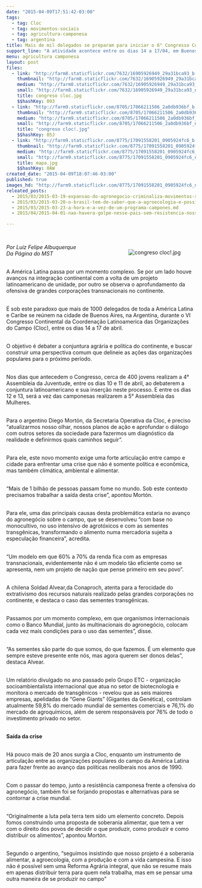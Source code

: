 ```yaml
---
date: "2015-04-09T17:51:42-03:00"
tags:
  - tag: Cloc
  - tag: movimentos-sociais
  - tag: agricultura-camponesa
  - tag: argentina
title: Mais de mil delegados se preparam para iniciar o 6° Congresso Continental da Cloc
support_line: "A atividade acontece entre os dias 14 a 17/04, em Buenos Aires, na Argentina. A partir desta quinta, juventude e mulheres camponesas já iniciam as atividades."
menu: agricultura camponesa
layout: post
files:
  - link: "http://farm8.staticflickr.com/7632/16905926949_29a31bca93_b.jpg"
    thumbnail: "http://farm8.staticflickr.com/7632/16905926949_29a31bca93_t.jpg"
    medium: "http://farm8.staticflickr.com/7632/16905926949_29a31bca93_z.jpg"
    small: "http://farm8.staticflickr.com/7632/16905926949_29a31bca93_n.jpg"
    title: congreso cloc.jpg
    $$hashKey: 093
  - link: "http://farm9.staticflickr.com/8705/17066211506_2a0db936bf_b.jpg"
    thumbnail: "http://farm9.staticflickr.com/8705/17066211506_2a0db936bf_t.jpg"
    medium: "http://farm9.staticflickr.com/8705/17066211506_2a0db936bf_z.jpg"
    small: "http://farm9.staticflickr.com/8705/17066211506_2a0db936bf_n.jpg"
    title: "congreso cloc!.jpg"
    $$hashKey: 05J
  - link: "http://farm9.staticflickr.com/8775/17091558201_0905924fc6_b.jpg"
    thumbnail: "http://farm9.staticflickr.com/8775/17091558201_0905924fc6_t.jpg"
    medium: "http://farm9.staticflickr.com/8775/17091558201_0905924fc6_z.jpg"
    small: "http://farm9.staticflickr.com/8775/17091558201_0905924fc6_n.jpg"
    title: mapa.jpg
    $$hashKey: 0AW
created_date: "2015-04-09T18:07:46-03:00"
published: true
images_hd: "http://farm9.staticflickr.com/8775/17091558201_0905924fc6_n.jpg"
releated_posts:
  - 2015/03/2015-03-19-expansao-do-agronegocio-criminaliza-movimentos-sociais-no-paraguai.md
  - 2015/03/2015-03-20-o-brasil-tem-de-saber-que-a-agroecologia-e-possivel-afirma-dilma-rousseff.md
  - 2015/03/2015-03-23-a-hora-e-a-vez-de-um-programa-campones.md
  - 2015/04/2015-04-01-nao-havera-golpe-nesse-pais-sem-resistencia-nossos-movimentos-nao-formaram-covardes-afirma-gilmar-mauro.md

---
```

<p>&nbsp;</p>

<figure class="image" style="float:right"><img alt="congreso cloc!.jpg" src="http://farm9.staticflickr.com/8705/17066211506_2a0db936bf_b.jpg" />
<figcaption></figcaption>
</figure>

<p><em>Por Luiz Felipe Albuquerque<br />
Da P&aacute;gina do MST</em></p>

<p><br />
A Am&eacute;rica Latina passa por um momento complexo. Se por um lado houve avan&ccedil;os na integra&ccedil;&atilde;o continental com a volta de um projeto latinoamericano de unidade, por outro se observa o aprofundamento da ofensiva de grandes corpora&ccedil;&otilde;es transnacionais no continente.</p>

<p><br />
&Eacute; sob este paradoxo que mais de 1000 delegados de toda a Am&eacute;rica Latina e Caribe se re&uacute;nem na cidade de Buenos Aires, na Argentina, durante o VI Congresso Continental da Coordena&ccedil;&atilde;o Latinoamerica das Organiza&ccedil;&otilde;es do Campo (Cloc), entre os dias 14 a 17 de abril.</p>

<p><br />
O objetivo &eacute; debater a conjuntura agr&aacute;ria e pol&iacute;tica do continente, e buscar construir uma perspectiva comum que delineie as a&ccedil;&otilde;es das organiza&ccedil;&otilde;es populares para o pr&oacute;ximo per&iacute;odo.</p>

<p><br />
Nos dias que antecedem o Congresso, cerca de 400 jovens realizam a 4&deg; Assembleia da Juventude, entre os dias 10 e 11 de abril, ao debaterem a conjuntura latinoamericano e sua inser&ccedil;&atilde;o neste processo. E entre os dias 12 e 13, ser&aacute; a vez das camponesas realizarem a 5&deg; Assembleia das Mulheres.&nbsp;</p>

<p><br />
Para o argentino Diego Mort&oacute;n, da Secretaria Operativa da Cloc, &eacute; preciso &ldquo;atualizarmos nosso olhar, nossos planos de a&ccedil;&atilde;o e aprofundar o di&aacute;logo com outros setores da sociedade para fazermos um diagn&oacute;stico da realidade e definirmos quais caminhos seguir&rdquo;.</p>

<p><br />
Para ele, este novo momento exige uma forte articula&ccedil;&atilde;o entre campo e cidade para enfrentar uma crise que n&atilde;o &eacute; somente pol&iacute;tica e econ&ocirc;mica, mas tamb&eacute;m clim&aacute;tica, ambiental e alimentar.</p>

<p><br />
&ldquo;Mais de 1 bilh&atilde;o de pessoas passam fome no mundo. Sob este contexto precisamos trabalhar a sa&iacute;da desta crise&rdquo;, apontou Mort&oacute;n.</p>

<p><br />
Para ele, uma das principais causas desta problem&aacute;tica estaria no avan&ccedil;o do agroneg&oacute;cio sobre o campo, que se desenvolveu &ldquo;com base no monocultivo, no uso intensivo de agrot&oacute;xicos e com as sementes transg&ecirc;nicas, transformando o alimento numa mercadoria sujeita a especula&ccedil;&atilde;o financeira&rdquo;, acredita.</p>

<p><br />
&ldquo;Um modelo em que 60% a 70% da renda fica com as empresas transnacionais, evidentemente n&atilde;o &eacute; um modelo t&atilde;o eficiente como se apresenta, nem um projeto de na&ccedil;&atilde;o que pense primeiro em seu povo&rdquo;.</p>

<p><br />
A chilena Soldad Alvear,da Conaproch, atenta para a ferocidade do extrativismo dos recursos naturais realizado pelas grandes corpora&ccedil;&otilde;es no continente, e destaca o caso das sementes transg&ecirc;nicas.</p>

<p><br />
Passamos por um momento complexo, em que organismos internacionais como o Banco Mundial, junto &agrave;s multinacionais do agroneg&oacute;cio, colocam cada vez mais condi&ccedil;&otilde;es para o uso das sementes&rdquo;, disse.</p>

<p><br />
&ldquo;As sementes s&atilde;o parte do que somos, do que fazemos. &Eacute; um elemento que sempre esteve presente ente n&oacute;s, mas agora querem ser donos delas&rdquo;, destaca Alvear.</p>

<p><br />
Um relat&oacute;rio divulgado no ano passado pelo Grupo ETC - organiza&ccedil;&atilde;o socioambientalista internacional que atua no setor de biotecnologia e monitora o mercado de transg&ecirc;nicos - revelou que as seis maiores empresas, apelidadas de &ldquo;Gene Giants&rdquo; (Gigantes da Gen&eacute;tica), controlam atualmente 59,8% do mercado mundial de sementes comerciais e 76,1% do mercado de agroqu&iacute;micos, al&eacute;m de serem respons&aacute;veis por 76% de todo o investimento privado no setor.</p>

<p><br />
<strong>Sa&iacute;da da crise</strong></p>

<p><br />
H&aacute; pouco mais de 20 anos surgia a Cloc, enquanto um instrumento de articula&ccedil;&atilde;o entre as organiza&ccedil;&otilde;es populares do campo da Am&eacute;rica Latina para fazer frente ao avan&ccedil;o das pol&iacute;ticas neoliberais nos anos de 1990.</p>

<p><br />
Com o passar do tempo, junto a resist&ecirc;ncia camponesa frente a ofensiva do agroneg&oacute;cio, tamb&eacute;m foi se forjando propostas e alternativas para se contornar a crise mundial.</p>

<p><br />
&ldquo;Originalmente a luta pela terra tem sido um elemento concreto. Depois fomos construindo uma proposta de soberania alimentar, que tem a ver com o direito dos povos de decidir o que produzir, como produzir e como distribuir os alimentos&rdquo;, apontou Mort&oacute;n.&nbsp;</p>

<p><br />
Segundo o argentino, &ldquo;seguimos insistindo que nosso projeto &eacute; a soberania alimentar, a agroecologia, com a produ&ccedil;&atilde;o e com a vida campesina. E isso n&atilde;o &eacute; poss&iacute;vel sem uma Reforma Agr&aacute;ria integral, que n&atilde;o se resume mais em apenas distribuir terra para quem nela trabalha, mas em se pensar uma outra maneira de se produzir no campo&rdquo;</p>

